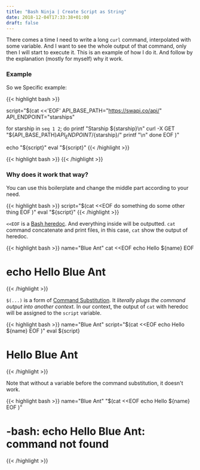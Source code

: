 ```yaml
---
title: "Bash Ninja | Create Script as String"
date: 2018-12-04T17:33:38+01:00
draft: false
---
```


There comes a time I need to write a long `curl` command, interpolated with some variable. And I want to see the whole output of that command, only then I will start to execute it. This is an example of how I do it. And follow by the explanation (mostly for myself) why it work.

### Example
So we Specific example:

{{< highlight bash >}}

script="$(cat <<'EOF'
  API_BASE_PATH="https://swapi.co/api/"
  API_ENDPOINT="starships"

  for starship in `seq 1 2`;
  do
    printf "Starship ${starship}\n"
    curl -X GET "${API_BASE_PATH}${API_ENDPOINT}/${starship}/"
    printf "\n"
  done 
EOF
)"

echo "${script}"
eval "${script}"
{{< /highlight >}}


{{< highlight bash >}}
{{< /highlight >}}

### Why does it work that way?

You can use this boilerplate and change the middle part according to your need.

{{< highlight bash >}}
script="$(cat <<EOF
  do something
  do some other thing
EOF
)"
eval "${script}"
{{< /highlight >}}

`<<EOF` is a [Bash heredoc](https://linuxhint.com/bash-heredoc-tutorial/). And everything inside will be outputted. `cat` command concatenate and print files, in this case, `cat` show the output of heredoc. 

{{< highlight bash >}}
name="Blue Ant"
cat <<EOF
  echo Hello ${name}
EOF

# echo Hello Blue Ant
{{< /highlight >}}

`$(...)` is a form of [Command Substitution](https://www.tldp.org/LDP/abs/html/commandsub.html). It _literally plugs the command output into another context._ In our context, the output of `cat` with heredoc will be assigned to the `script` variable.
 
{{< highlight bash >}}
name="Blue Ant"
script="$(cat <<EOF
  echo Hello ${name}
EOF
)"
eval ${script}

# Hello Blue Ant 
{{< /highlight >}}

Note that without a variable before the command substitution, it doesn't work.
 
{{< highlight bash >}}
name="Blue Ant"
"$(cat <<EOF
  echo Hello ${name}
EOF
)"

# -bash:   echo Hello Blue Ant: command not found
{{< /highlight >}}
